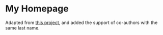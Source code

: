 # My Homepage

Adapted from [this project](https://github.com/fawcettc/academic-website), and added the support of co-authors with the same last name.
